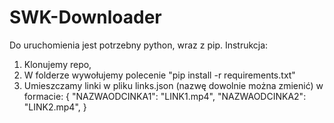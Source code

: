 # SWK-Downloader
Do uruchomienia jest potrzebny python, wraz z pip.
Instrukcja:
1. Klonujemy repo,
2. W folderze wywołujemy polecenie "pip install -r requirements.txt"
3. Umieszczamy linki w pliku links.json (nazwę dowolnie można zmienić) w formacie:
   {
    "NAZWAODCINKA1": "LINK1.mp4",
    "NAZWAODCINKA2": "LINK2.mp4",
   }
